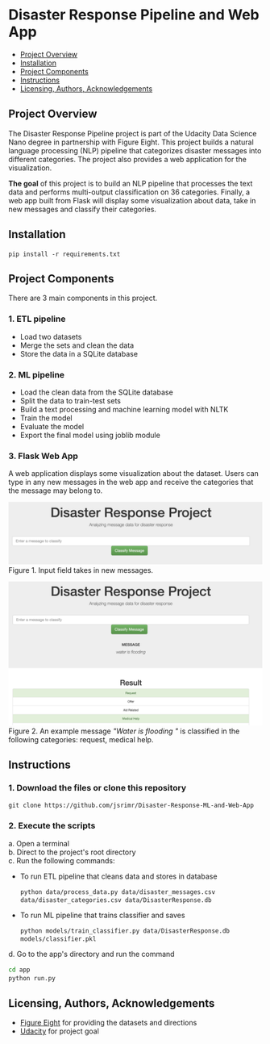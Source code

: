 # Disaster Response Pipeline and Web App
- [Project Overview](#Project-Overview)
- [Installation](#Installation)
- [Project Components](#Components)
- [Instructions](#How-To-Run-This-Project)
- [Licensing, Authors, Acknowledgements](#License)

## Project Overview <a name="Project-Overview"></a>
The Disaster Response Pipeline project is part of the Udacity Data Science Nano degree in partnership with Figure Eight. This project builds a natural language processing (NLP) pipeline that categorizes disaster messages into different categories. The project also provides a web application for the visualization.


**The goal** of this project is to build an NLP pipeline that processes the text data and performs multi-output classification on 36 categories. Finally, a web app built from Flask will display some visualization about data, take in new messages and classify their categories.

## Installation <a name="Installation"></a>
```
pip install -r requirements.txt
```

## Project Components <a name="Components"></a>
There are 3 main components in this project.
### 1. ETL pipeline
- Load two datasets
- Merge the sets and clean the data
- Store the data in a SQLite database

### 2. ML pipeline
- Load the clean data from the SQLite database
- Split the data to train-test sets
- Build a text processing and machine learning model with NLTK
- Train the model
- Evaluate the model
- Export the final model using joblib module

### 3. Flask Web App
A web application displays some visualization about the dataset. Users can type in any new messages in the web app and receive the categories that the message may belong to.

![input](img/input.png)
Figure 1. Input field takes in new messages.

![example](img/result.png)
Figure 2. An example message _"Water is flooding "_ is classified in the following categories: request, medical help.


## Instructions <a name="How-To-Run-This-Project"></a>
### 1. Download the files or clone this repository
  ```
  git clone https://github.com/jsrimr/Disaster-Response-ML-and-Web-App
  ```
### 2. Execute the scripts
a. Open a terminal <br>
b. Direct to the project's root directory <br>
c. Run the following commands: <br>
- To run ETL pipeline that cleans data and stores in database
  ```
  python data/process_data.py data/disaster_messages.csv data/disaster_categories.csv data/DisasterResponse.db
  ```
- To run ML pipeline that trains classifier and saves
  ```
  python models/train_classifier.py data/DisasterResponse.db models/classifier.pkl
  ```

d. Go to the app's directory and run the command
```sh
cd app
python run.py
```

## Licensing, Authors, Acknowledgements <a name="License"></a>
* [Figure Eight](https://www.figure-eight.com/) for providing the datasets and directions
* [Udacity](https://www.udacity.com/) for project goal

